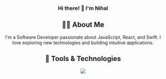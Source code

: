 <div align="center">
  <h3>Hi there! 👋 I'm Nihal</h3>
  
   <h2>👩‍💻 About Me</h2>
  <p>
    I'm a Software Developer passionate about JavaScript, React, and Swift.  
    I love exploring new technologies and building intuitive applications.  
  </p>
  
  <h2>🚀 Tools & Technologies</h2>
  
  <div>
    <!-- Tech Stack Logos -->
    <img src="https://skillicons.dev/icons?i=react,js,ts,html,css,swift,materialui,sqlite,github,git,vite,vscode&perline=6" />
  </div>
